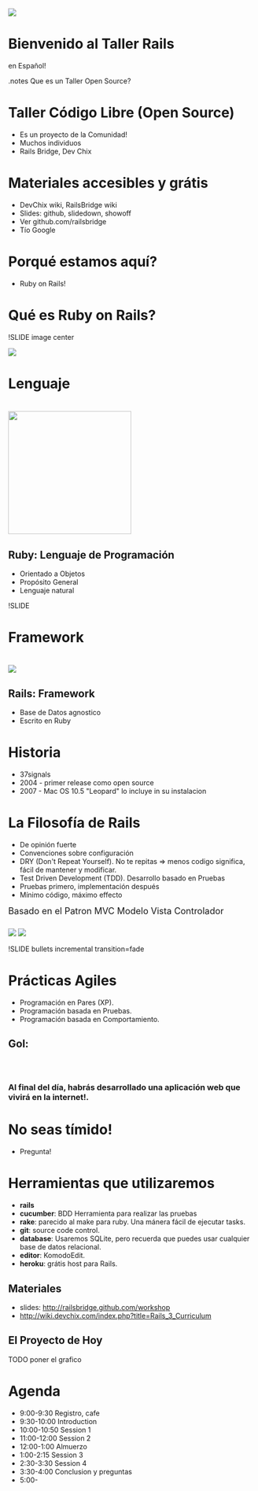 <!SLIDE title-slide center>
# <img src="../public/images/railsbridge_logo.png"> #
# Bienvenido al Taller Rails
en Español!

<!SLIDE bullets incremental transition=fade>
.notes Que es un Taller Open Source? 

# Taller Código Libre (Open Source) #

* Es un proyecto de la Comunidad!
* Muchos individuos
* Rails Bridge, Dev Chix

<!SLIDE bullets incremental transition=fade>
	
# Materiales accesibles y grátis #
* DevChix wiki, RailsBridge wiki
* Slides: github, slidedown, showoff
* Ver github.com/railsbridge
* Tío Google

<!SLIDE bullets>

# Porqué estamos aquí?
* Ruby on Rails!

<!SLIDE bullets incremental transition=fade>
# Qué es Ruby on Rails?

!SLIDE image center

<img src="../public/images/web_app_in_rails.png">

<!SLIDE subsection>
# Lenguaje
# <img src="../public/images/ruby-logo.jpg" width="250">

<!SLIDE bullets incremental transition=fade>
## Ruby: Lenguaje de Programación

* Orientado a Objetos
* Propósito General
* Lenguaje natural

!SLIDE
# Framework
# <img src="../public/images/rails_logo.jpg">

<!SLIDE bullets incremental transition=fade>
## Rails: Framework

* Base de Datos agnostico
* Escrito en Ruby

<!SLIDE bullets incremental transition=fade>
# Historia
  * 37signals
  * 2004 - primer release como open source
  * 2007 - Mac OS 10.5 "Leopard" lo incluye in su instalacion 

<!SLIDE bullets incremental transition=fade>
# La Filosofía de Rails

* De opinión fuerte
* Convenciones sobre configuración
* DRY (Don't Repeat Yourself). No te repitas => menos codigo significa, fácil de mantener y modificar. 
* Test Driven Development (TDD). Desarrollo basado en Pruebas
* Pruebas primero, implementación después
* Mínimo código, máximo effecto

<!SLIDE image center transition=fade>
<div style="margin-bottom:25px; font-size:18px;"> Basado en el Patron MVC Modelo Vista Controlador </div>
<img src="../public/images/mvc_es.png">

<!SLIDE image center>
<img src="../public/images/agilmanifiesto.png"/>

!SLIDE bullets incremental transition=fade
# Prácticas Agiles
* Programación en Pares (XP).
* Programación basada en Pruebas.
* Programación basada en Comportamiento.


<!SLIDE bullets transition=fade>
## Gol:
### &nbsp;
### Al final del día, habrás desarrollado una aplicación web que vivirá en la internet!. 
<!SLIDE bullets transition=fade>
# No seas tímido!

* Pregunta!

<!SLIDE bullets transition=fade>
# Herramientas que utilizaremos 
* **rails**
* **cucumber**: BDD Herramienta para realizar las pruebas
* **rake**: parecido al make para ruby. Una mánera fácil de ejecutar tasks.
* **git**: source code control.
* **database**: Usaremos SQLite, pero recuerda que puedes usar cualquier base de datos relacional.
* **editor**: KomodoEdit.
* **heroku**: grátis host para Rails.

<!SLIDE bullets>
## Materiales
* slides: http://railsbridge.github.com/workshop
* http://wiki.devchix.com/index.php?title=Rails_3_Curriculum

<!SLIDE bullets transition=fade>
## El Proyecto de Hoy

TODO poner el grafico

<!SLIDE bullets transition=fade>
# Agenda
* 9:00-9:30 Registro, cafe
* 9:30-10:00 Introduction
* 10:00-10:50 Session 1
* 11:00-12:00 Session 2
* 12:00-1:00 Almuerzo
* 1:00-2:15 Session 3
* 2:30-3:30 Session 4
* 3:30-4:00 Conclusion y preguntas
* 5:00- 


